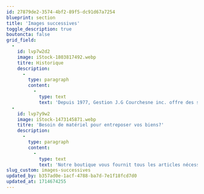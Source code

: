 ```yaml
---
id: 27879de2-3574-4bf2-89f5-dc91d67a7254
blueprint: section
title: 'Images successives'
toggle_description: true
boutoncta: false
grid_field:
  -
    id: lvp7w2d2
    image: iStock-1803817492.webp
    titre: Historique
    description:
      -
        type: paragraph
        content:
          -
            type: text
            text: 'Depuis 1977, Gestion J.G Courchesne inc. offre des services d’entreposage flexible et sécuritaire. Notre système de déverrouillage par code d’accès vous assure un accès unique et protège votre espace de rangement, et notre personnel qualifié est toujours disponible sur place pour vous assister et répondre à vos questions. Les lieux sont sous surveillance vidéo en permanence et les plans intérieurs et extérieurs de votre unité sont accessibles en tout temps sur notre plateforme web, vous permettant ainsi d’avoir un œil sur vos biens.'
  -
    id: lvp7y9w2
    image: iStock-1473145871.webp
    titre: 'Besoin de matériel pour entreposer vos biens?'
    description:
      -
        type: paragraph
        content:
          -
            type: text
            text: 'Notre boutique vous fournit tous les articles nécessaires pour entreposer vos biens de manière sécuritaire et durable. Nous avons des boîtes et des articles d’entreposage pour tous vos besoins de rangement!'
slug_custom: images-successives
updated_by: b357ad0e-1acf-4788-ba7d-7e1f18fcd7d0
updated_at: 1714674255
---
```

